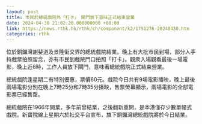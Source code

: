 ```yaml
---
layout: post
title: 市民於總統戲院外「打卡」　閘門放下意味正式結束營業
date: 2024-04-30 21:02:20.000000000 +08:00
link: https://news.rthk.hk/rthk/ch/component/k2/1751276-20240430.htm
categories: rthk
---
```


位於銅鑼灣謝斐道及景隆街交界的總統戲院結業。晚上有大批市民到場，部分人手持戲票拍照留念，亦有市民到戲院門口拍照「打卡」。觀衆入場觀看最後一場電影，晚上近8時，工作人員放下閘門，意味著總統戲院正式結束營業。

總統戲院逢星期二有特別優惠，票價60元。戲院今日共有9場電影播映，晚上最後兩場電影分別在晚上7時25分和7時35分播映，售票熒幕顯示，兩場電影的全部電影票已經售罄。

總統戲院在1966年開業，多年前曾結業，之後翻新重開，是本港僅存少數單幢式戲院。新寶院線上星期六於社交平台宣布，旗下銅鑼灣總統戲院將於今日結業。
